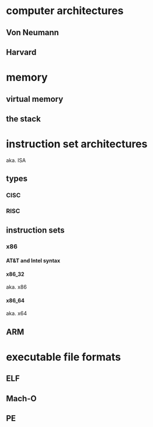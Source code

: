 # computer architectures

## Von Neumann

## Harvard

# memory

## virtual memory

## the stack

# instruction set architectures

aka. ISA

## types

### CISC

### RISC

## instruction sets

### x86

#### AT&T and Intel syntax

#### x86_32

aka. x86

#### x86_64

aka. x64

## ARM

# executable file formats

## ELF

## Mach-O

## PE
